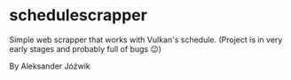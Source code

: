 # schedulescrapper

Simple web scrapper that works with Vulkan's schedule. (Project is in very early stages and probably full of bugs 😉)

By Aleksander Jóźwik
